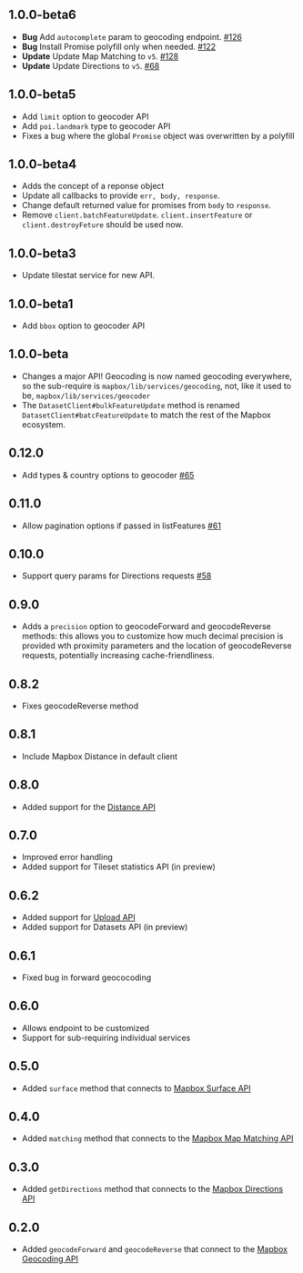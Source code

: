 ## 1.0.0-beta6
- **Bug** Add `autocomplete` param to geocoding endpoint. [#126](https://github.com/mapbox/mapbox-sdk-js/pull/126)
- **Bug** Install Promise polyfill only when needed. [#122](https://github.com/mapbox/mapbox-sdk-js/pull/122)
- **Update** Update Map Matching to `v5`. [#128](https://github.com/mapbox/mapbox-sdk-js/pull/128)
- **Update** Update Directions to `v5`. [#68](https://github.com/mapbox/mapbox-sdk-js/pull/68)

## 1.0.0-beta5

- Add `limit` option to geocoder API
- Add `poi.landmark` type to geocoder API
- Fixes a bug where the global `Promise` object was overwritten by a polyfill

## 1.0.0-beta4

- Adds the concept of a reponse object
- Update all callbacks to provide `err, body, response`.
- Change default returned value for promises from `body` to `response`.
- Remove `client.batchFeatureUpdate`. `client.insertFeature` or `client.destroyFeture` should be used now.

## 1.0.0-beta3

- Update tilestat service for new API.

## 1.0.0-beta1

* Add `bbox` option to geocoder API

## 1.0.0-beta

- Changes a major API! Geocoding is now named geocoding everywhere, so the
  sub-require is `mapbox/lib/services/geocoding`, not, like it used to be,
  `mapbox/lib/services/geocoder`
- The `DatasetClient#bulkFeatureUpdate` method is renamed
  `DatasetClient#batcFeatureUpdate` to match the rest of the Mapbox ecosystem.

## 0.12.0

- Add types & country options to geocoder [#65](https://github.com/mapbox/mapbox-sdk-js/pull/65)

## 0.11.0

- Allow pagination options if passed in listFeatures [#61](https://github.com/mapbox/mapbox-sdk-js/pull/61)

## 0.10.0

- Support query params for Directions requests [#58](https://github.com/mapbox/mapbox-sdk-js/pull/58)

## 0.9.0

- Adds a `precision` option to geocodeForward and geocodeReverse methods:
  this allows you to customize how much decimal precision is provided
  wth proximity parameters and the location of geocodeReverse requests,
  potentially increasing cache-friendliness.

## 0.8.2

- Fixes geocodeReverse method

## 0.8.1

- Include Mapbox Distance in default client

## 0.8.0

- Added support for the [Distance API](https://www.mapbox.com/blog/distance-api/)

## 0.7.0

- Improved error handling
- Added support for Tileset statistics API (in preview)

## 0.6.2

- Added support for [Upload API](https://www.mapbox.com/developers/api/uploads/)
- Added support for Datasets API (in preview)

## 0.6.1

* Fixed bug in forward geococoding

## 0.6.0

* Allows endpoint to be customized
* Support for sub-requiring individual services

## 0.5.0

* Added `surface` method that connects to [Mapbox Surface API](https://www.mapbox.com/developers/api/surface/)

## 0.4.0

* Added `matching` method that connects to the [Mapbox Map Matching API](https://www.mapbox.com/blog/map-matching)

## 0.3.0

* Added `getDirections` method that connects to the [Mapbox Directions API](https://www.mapbox.com/developers/api/directions/)

## 0.2.0

* Added `geocodeForward` and `geocodeReverse` that connect to the [Mapbox Geocoding API](https://www.mapbox.com/developers/api/geocoding/)
